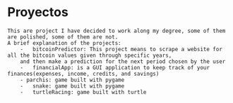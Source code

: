 # Proyectos
    This are project I have decided to work along my degree, some of them are polished, some of them are not. 
    A brief explanation of the projects:
        -   bitcoinPredictor: This project means to scrape a website for all the bitcoin values given through specific years,
        and then make a prediction for the next period chosen by the user
        -   financialApp: is a GUI application to keep track of your finances(expenses, income, credits, and savings)
        - parchis: game built with pygame
        -   snake: game built with pygame
        -   turtleRacing: game built with turtle
